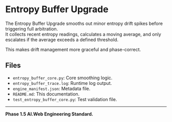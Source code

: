 # Entropy Buffer Upgrade

The Entropy Buffer Upgrade smooths out minor entropy drift spikes before triggering full arbitration.  
It collects recent entropy readings, calculates a moving average, and only escalates if the average exceeds a defined threshold.

This makes drift management more graceful and phase-correct.

## Files
- `entropy_buffer_core.py`: Core smoothing logic.
- `entropy_buffer_trace.log`: Runtime log output.
- `engine_manifest.json`: Metadata file.
- `README.md`: This documentation.
- `test_entropy_buffer_core.py`: Test validation file.

---
**Phase 1.5 AI.Web Engineering Standard.**
